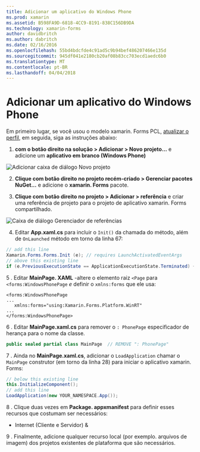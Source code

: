```yaml
---
title: Adicionar um aplicativo do Windows Phone
ms.prod: xamarin
ms.assetid: B598FA9D-6818-4CC9-8191-838C156DB9DA
ms.technology: xamarin-forms
author: davidbritch
ms.author: dabritch
ms.date: 02/16/2016
ms.openlocfilehash: 55bd4bdcfde4c91ad5c9b94bef486207466e135d
ms.sourcegitcommit: 945df041e2180cb20af08b83cc703ecd1aedc6b0
ms.translationtype: MT
ms.contentlocale: pt-BR
ms.lasthandoff: 04/04/2018
---
```

# <a name="adding-a-windows-phone-app"></a>Adicionar um aplicativo do Windows Phone


Em primeiro lugar, se você usou o modelo xamarin. Forms PCL, [atualizar o perfil](~/xamarin-forms/platform/windows/installation/index.md), em seguida, siga as instruções abaixo:

1. **com o botão direito na solução > Adicionar > Novo projeto...**  e adicione um **aplicativo em branco (Windows Phone)**

  ![](phone-images/add-wp81.png "Adicionar caixa de diálogo Novo projeto")

2. **Clique com botão direito no projeto recém-criado > Gerenciar pacotes NuGet...**  e adicione o **xamarin. Forms** pacote.

3. **Clique com botão direito no projeto > Adicionar > referência** e criar uma referência de projeto para o projeto de aplicativo xamarin. Forms compartilhado.

  ![](phone-images/addref.png "Caixa de diálogo Gerenciador de referências")

4. Editar **App.xaml.cs** para incluir o `Init()` da chamada do método, além de `OnLaunched` método em torno da linha 67:

```csharp
// add this line
Xamarin.Forms.Forms.Init (e); // requires LaunchActivatedEventArgs
// above this existing line
if (e.PreviousExecutionState == ApplicationExecutionState.Terminated) {}
```

 5 . Editar **MainPage. XAML** -altere o elemento raiz `<Page` para `<forms:WindowsPhonePage` *e* definir o `xmlns:forms` que ele usa:

```xaml
<forms:WindowsPhonePage
...
   xmlns:forms="using:Xamarin.Forms.Platform.WinRT"
...
</forms:WindowsPhonePage>
```

 6 . Editar **MainPage.xaml.cs** para remover o `: PhonePage` especificador de herança para o nome da classe.

```csharp
public sealed partial class MainPage  // REMOVE ": PhonePage"
```

 7 . Ainda no **MainPage.xaml.cs**, adicionar o `LoadApplication` chamar o `MainPage` construtor (em torno da linha 28) para iniciar o aplicativo xamarin. Forms:

```csharp
// below this existing line
this.InitializeComponent();
// add this line
LoadApplication(new YOUR_NAMESPACE.App());
```

8 . Clique duas vezes em **Package. appxmanifest** para definir esses recursos que costumam ser necessários:

  * Internet (Cliente e Servidor) &

9 . Finalmente, adicione qualquer recurso local (por exemplo. arquivos de imagem) dos projetos existentes de plataforma que são necessários.


